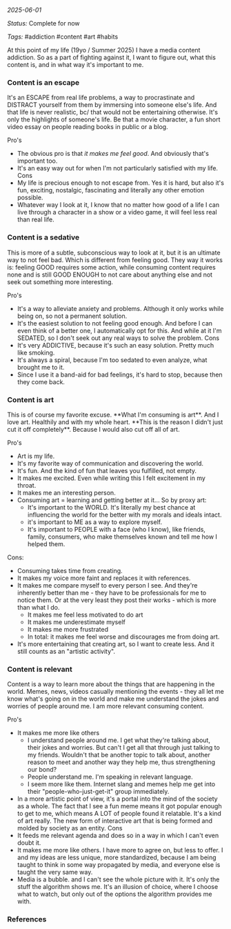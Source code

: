 *2025-06-01*

*Status:* Complete for now

*Tags:* #addiction #content #art #habits 

At this point of my life (19yo / Summer 2025) I have a media content addiction. So as a part of fighting against it, I want to figure out, what this content is, and in what way it's important to me.

<h3>Content is an escape</h3>
It's an ESCAPE from real life problems, a way to procrastinate and DISTRACT yourself from them by immersing into someone else's life. And that life is never realistic, bc/ that would not be entertaining otherwise. It's only the highlights of someone's life. Be that a movie character, a fun short video essay on people reading books in public or a blog. 

Pro's
- The obvious pro is that *it makes me feel good*. And obviously that's important too.
- It's an easy way out for when I'm not particularly satisfied with my life.
Cons
- My life is precious enough to not escape from. Yes it is hard, but also it's fun, exciting, nostalgic, fascinating and literally any other emotion possible.
- Whatever way I look at it, I know that no matter how good of a life I can live through a character in a show or a video game, it will feel less real than real life.
<h3>Content is a sedative</h3>
This is more of a subtle, subconscious way to look at it, but it is an ultimate way to not feel bad. Which is different from feeling good. They way it works is: feeling GOOD requires some action, while consuming content requires none and is still GOOD ENOUGH to not care about anything else and not seek out something more interesting.

Pro's
- It's a way to alleviate anxiety and problems. Although it only works while being on, so not a permanent solution.
- It's the easiest solution to not feeling good enough. And before I can even think of a better one, I automatically opt for this. And while at it I'm SEDATED, so I don't seek out any real ways to solve the problem.
Cons
- It's very ADDICTIVE, because it's such an easy solution. Pretty much like smoking.
- It's always a spiral, because I'm too sedated to even analyze, what brought me to it.
- Since I use it a band-aid for bad feelings, it's hard to stop, because then they come back.

<h3>Content is art</h3>
This is of course my favorite excuse. **What I'm consuming is art**. And I love art. Healthily and with my whole heart. **This is the reason I didn't just cut it off completely**. Because I would also cut off all of art. 

Pro's
- Art is my life.
- It's my favorite way of communication and discovering the world.
- It's fun. And the kind of fun that leaves you fulfilled, not empty.
- It makes me excited. Even while writing this I felt excitement in my throat.
- It makes me an interesting person.
-  Consuming art = learning and getting better at it... So by proxy art:
	- It's important to the WORLD. It's literally my best chance at influencing the world for the better with my morals and ideals intact.
	- it's important to ME as a way to explore myself.
	- It's important to PEOPLE with a face (who I know), like friends, family, consumers, who make themselves known and tell me how I helped them.

Cons:
- Consuming takes time from creating.
- It makes my voice more faint and replaces it with references.
- It makes me compare myself to every person I see. And they're inherently better than me - they have to be professionals for me to notice them. Or at the very least they post their works - which is more than what I do.
	- It makes me feel less motivated to do art
	- It makes me underestimate myself
	- It makes me more frustrated
	- In total: it makes me feel worse and discourages me from doing art.
- It's more entertaining that creating art, so I want to create less. And it still counts as an "artistic activity".


<h3>Content is relevant</h3>

Content is a way to learn more about the things that are happening in the world. Memes, news, videos casually mentioning the events - they all let me know what's going on in the world and make me understand the jokes and worries of people around me. I am more relevant consuming content.

Pro's
- It makes me more like others
	- I understand people around me. I get what they're talking about, their jokes and worries. But can't I get all that through just talking to my friends. Wouldn't that be another topic to talk about, another reason to meet and another way they help me, thus strengthening our bond?
	- People understand me. I'm speaking in relevant language.
	- I seem more like them. Internet slang and memes help me get into their "people-who-just-get-it" group immediately. 
- In a more artistic point of view, it's a portal into the mind of the society as a whole. The fact that I see a fun meme means it got popular enough to get to me, which means A LOT of people found it relatable. It's a kind of art really. The new form of interactive art that is being formed and molded by society as an entity.
Cons
- It feeds me relevant agenda and does so in a way in which I can't even doubt it.
- It makes me more like others. I have more to agree on, but less to offer. I and my ideas are less unique, more standardized, because I am being taught to think in some way propagated by media, and everyone else is taught the very same way. 
- Media is a bubble. and I can't see the whole picture with it. It's only the stuff the algorithm shows me. It's an illusion of choice, where I choose what to watch, but only out of the options the algorithm provides me with.


### References